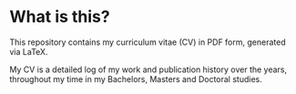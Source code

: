 # What is this? 
This repository contains my curriculum vitae (CV) in PDF form, generated via LaTeX.  

My CV is a detailed log of my work and publication history over the years, throughout my time in my Bachelors, Masters and Doctoral studies.